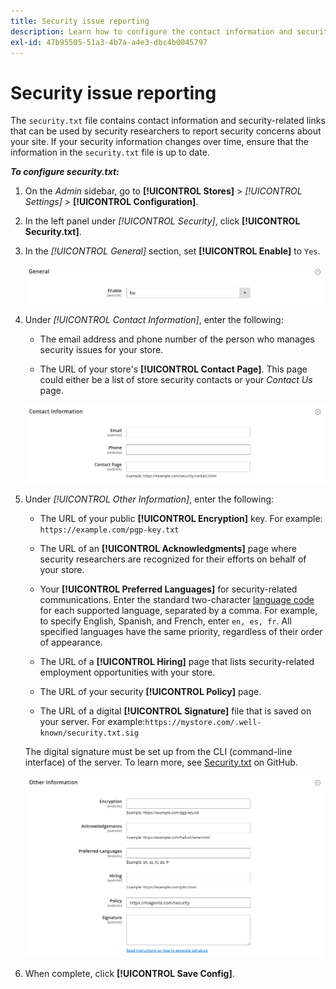 ```yaml
---
title: Security issue reporting
description: Learn how to configure the contact information and security-related links that can be used by security researchers to report security concerns about your site.
exl-id: 47b95505-51a3-4b7a-a4e3-dbc4b0045797
---
```

# Security issue reporting

The `security.txt` file contains contact information and security-related links that can be used by security researchers to report security concerns about your site. If your security information changes over time, ensure that the information in the `security.txt` file is up to date.

**_To configure security.txt:_**

1. On the _Admin_ sidebar, go to **[!UICONTROL Stores]** > _[!UICONTROL Settings]_ > **[!UICONTROL Configuration]**.

1. In the left panel under _[!UICONTROL Security]_, click **[!UICONTROL Security.txt]**.

1. In the _[!UICONTROL General]_ section, set **[!UICONTROL Enable]** to `Yes`.

   ![General security configuration](../configuration-reference/security/assets/txt-general.png)<!-- zoom -->

1. Under _[!UICONTROL Contact Information]_, enter the following:

   - The email address and phone number of the person who manages security issues for your store.

   - The URL of your store's **[!UICONTROL Contact Page]**. This page could either be a list of store security contacts or your _Contact Us_ page.

   ![Contact Information configuration](../configuration-reference/security/assets/txt-contact-info.png)<!-- zoom -->

1. Under _[!UICONTROL Other Information]_, enter the following:

   - The URL of your public **[!UICONTROL Encryption]** key. For example: `https://example.com/pgp-key.txt`

   - The URL of an **[!UICONTROL Acknowledgments]** page where security researchers are recognized for their efforts on behalf of your store.

   - Your **[!UICONTROL Preferred Languages]** for security-related communications. Enter the standard two-character [language code](https://en.wikipedia.org/wiki/List_of_ISO_639-1_codes) for each supported language, separated by a comma. For example, to specify English, Spanish, and French, enter `en, es, fr`. All specified languages have the same priority, regardless of their order of appearance.

   - The URL of a **[!UICONTROL Hiring]** page that lists security-related employment opportunities with your store.

   - The URL of your security **[!UICONTROL Policy]** page.

   - The URL of a digital **[!UICONTROL Signature]** file that is saved on your server. For example:`https://mystore.com/.well-known/security.txt.sig`

   The digital signature must be set up from the CLI (command-line interface) of the server. To learn more, see [Security.txt](https://github.com/magento/security-package/blob/1.0-develop/Securitytxt/README.md) on GitHub.

   ![Other Information](../configuration-reference/security/assets/txt-other-info.png)<!-- zoom -->

1. When complete, click **[!UICONTROL Save Config]**.
